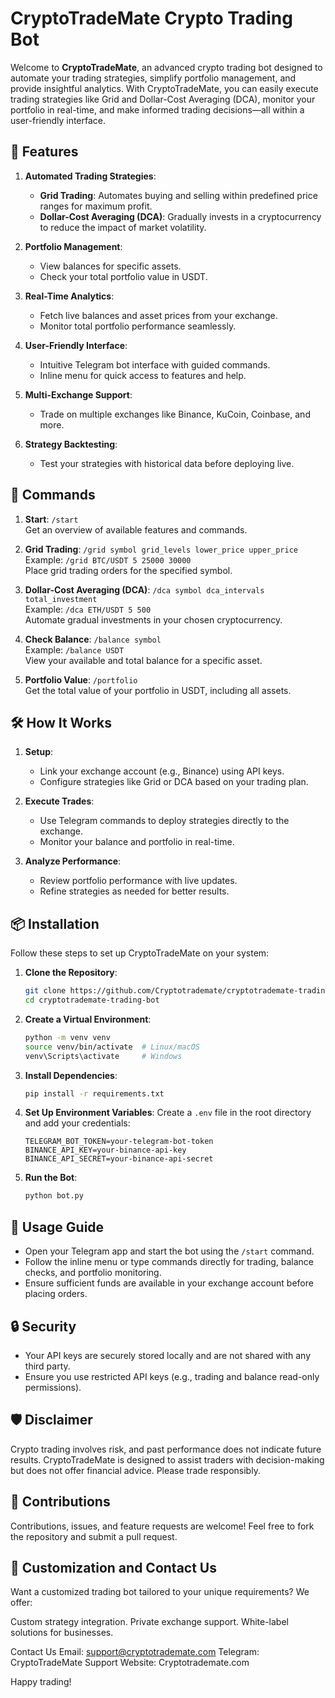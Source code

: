 # CryptoTradeMate Crypto Trading Bot

Welcome to **CryptoTradeMate**, an advanced crypto trading bot designed to automate your trading strategies, simplify portfolio management, and provide insightful analytics. With CryptoTradeMate, you can easily execute trading strategies like Grid and Dollar-Cost Averaging (DCA), monitor your portfolio in real-time, and make informed trading decisions—all within a user-friendly interface.


## 🚀 Features
1. **Automated Trading Strategies**:
   - **Grid Trading**: Automates buying and selling within predefined price ranges for maximum profit.
   - **Dollar-Cost Averaging (DCA)**: Gradually invests in a cryptocurrency to reduce the impact of market volatility.

2. **Portfolio Management**:
   - View balances for specific assets.
   - Check your total portfolio value in USDT.

3. **Real-Time Analytics**:
   - Fetch live balances and asset prices from your exchange.
   - Monitor total portfolio performance seamlessly.

4. **User-Friendly Interface**:
   - Intuitive Telegram bot interface with guided commands.
   - Inline menu for quick access to features and help.
  
5. **Multi-Exchange Support**:
   - Trade on multiple exchanges like Binance, KuCoin, Coinbase, and more.

6. **Strategy Backtesting**:
   - Test your strategies with historical data before deploying live.

## 🔧 Commands
1. **Start**: `/start`  
   Get an overview of available features and commands.

2. **Grid Trading**: `/grid symbol grid_levels lower_price upper_price`  
   Example: `/grid BTC/USDT 5 25000 30000`  
   Place grid trading orders for the specified symbol.

3. **Dollar-Cost Averaging (DCA)**: `/dca symbol dca_intervals total_investment`  
   Example: `/dca ETH/USDT 5 500`  
   Automate gradual investments in your chosen cryptocurrency.

4. **Check Balance**: `/balance symbol`  
   Example: `/balance USDT`  
   View your available and total balance for a specific asset.

5. **Portfolio Value**: `/portfolio`  
   Get the total value of your portfolio in USDT, including all assets.

## 🛠️ How It Works
1. **Setup**:
   - Link your exchange account (e.g., Binance) using API keys.
   - Configure strategies like Grid or DCA based on your trading plan.

2. **Execute Trades**:
   - Use Telegram commands to deploy strategies directly to the exchange.
   - Monitor your balance and portfolio in real-time.

3. **Analyze Performance**:
   - Review portfolio performance with live updates.
   - Refine strategies as needed for better results.

## 📦 Installation
Follow these steps to set up CryptoTradeMate on your system:

1. **Clone the Repository**:
   ```bash
   git clone https://github.com/Cryptotrademate/cryptotrademate-trading-bot.git
   cd cryptotrademate-trading-bot
   ```

2. **Create a Virtual Environment**:
   ```bash
   python -m venv venv
   source venv/bin/activate  # Linux/macOS
   venv\Scripts\activate     # Windows
   ```

3. **Install Dependencies**:
   ```bash
   pip install -r requirements.txt
   ```

4. **Set Up Environment Variables**:
   Create a `.env` file in the root directory and add your credentials:
   ```
   TELEGRAM_BOT_TOKEN=your-telegram-bot-token
   BINANCE_API_KEY=your-binance-api-key
   BINANCE_API_SECRET=your-binance-api-secret
   ```

5. **Run the Bot**:
   ```bash
   python bot.py
   ```
   
## 🤖 Usage Guide
- Open your Telegram app and start the bot using the `/start` command.
- Follow the inline menu or type commands directly for trading, balance checks, and portfolio monitoring.
- Ensure sufficient funds are available in your exchange account before placing orders.

## 🔒 Security
- Your API keys are securely stored locally and are not shared with any third party.
- Ensure you use restricted API keys (e.g., trading and balance read-only permissions).

## 🛡️ Disclaimer
Crypto trading involves risk, and past performance does not indicate future results. CryptoTradeMate is designed to assist traders with decision-making but does not offer financial advice. Please trade responsibly.

## 🌟 Contributions
Contributions, issues, and feature requests are welcome! Feel free to fork the repository and submit a pull request. 

## 📧 Customization and Contact Us
Want a customized trading bot tailored to your unique requirements? We offer:

Custom strategy integration.
Private exchange support.
White-label solutions for businesses.

Contact Us
Email: support@cryptotrademate.com
Telegram: CryptoTradeMate Support
Website: Cryptotrademate.com

Happy trading!
